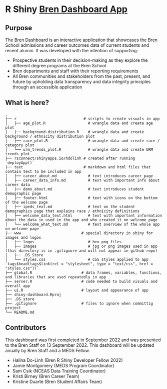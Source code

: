 # R Shiny [Bren Dashboard App](https://shinyapps.bren.ucsb.edu/dashboard/)

## Purpose
The [Bren Dashboard](https://shinyapps.bren.ucsb.edu/dashboard/) is an interactive application that showcases the Bren School admissions and career outcomes data of current students and recent alumni. It was developed with the intention of supporting:

* Prospective students in their decision-making as they explore the different degree programs at the Bren School
* Bren departments and staff with their reporting requirements
* All Bren communities and stakeholders from the past, present, and future by upholding data transparency and data integrity principles through an accessible application


## What is here?
    .
    ├── r                              # scripts to create visuals in app
    │   ├── age_plot.R                   # wrangle data and create age plot
    │   ├── background-distribution.R    # wrangle data and create background / ethnicity distribution plot
    │   ├── race_plot.R                  # wrangle data and create race / category plot
    │   └── urm_trends_plot.R            # wrangle data and create URM trends plot
    ├── rsconnect/shinyapps.io/hdolinh # created after running `deployApp()` 
    ├── text                           # markdown and html files that contain text to be included in app
    │   ├── career_about.md              # text introduces career page
    │   ├── career_data_info.md          # text with important info about career data
    │   ├── demo_about.md                # text introduces student demographic page
    │   ├── footer.html                  # text with icons on the bottom of the welcome page
    │   ├── ipeds_text.md                # text on the student demographics page that explains race / ethnicity definitions
    │   ├── welcome_data_text.html       # text with important information about the data in used in the app and who created it on welcome page
    │   └── welcome_what_text.md         # text overview of the whole app on welcome page
    ├── www                           # special directory in shiny for images and logos
    │   ├── logos                        # hex png files
    │   ├── images                       # jpg or png images used in app (this directory is in .gitignore and will not appear in github repo)
    │   ├── .DS_Store                    
    │   └── styles.css                   # CSS styles applied to app `tags$head(tags$link(rel = "stylesheet", type = "text/css", href = "styles.css"))`
    ├── global.R                      # data frames, variables, functions, and libraries that are used repeatedly in app
    ├── server.R                      # code needed to build visuals and overall app
    ├── ui.R                          # layout and appearance of app
    ├── shiny-dashboard.Rproj
    ├── .DS_store                     
    ├── .gitignore                    # files to ignore when committig project  
    └── README.md

## Contributors
This dashboard was first completed in September 2022 and was presented to the Bren Staff on 13 September 2022. This dashboard will be updated anually by Bren Staff and a MEDS Fellow. 

* Halina Do-Linh (Bren R Shiny Developer Fellow 2022)
* Jamie Montgomery (MEDS Program Coordinator)
* Sam Csik (NCEAS Data Training Coordinator)
* Kristi Birney (Bren Career Team)
* Kristine Duarte (Bren Student Affairs Team)

